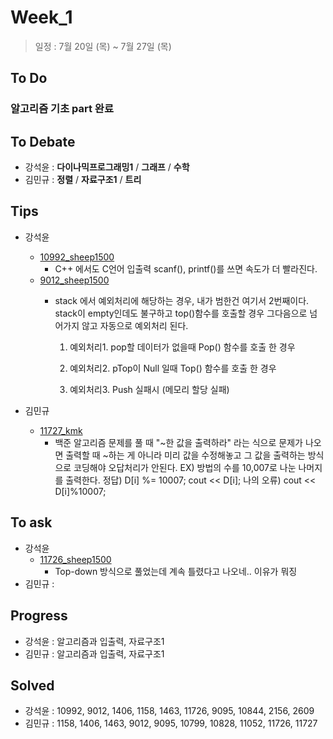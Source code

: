 # Week_1
>일정 : 7월 20일 (목) ~ 7월 27일 (목)

## To Do
### 알고리즘 기초 part 완료

## To Debate
* 강석윤 : __다이나믹프로그래밍1__ / __그래프__ / __수학__
* 김민규 : __정렬__ / __자료구조1__ / __트리__

## Tips

* 강석윤
	* [10992_sheep1500](https://github.com/1500sheep/DataStructure-Study/blob/master/week_1/10992_sheep1500.cpp)
		* C++ 에서도 C언어 입출력 scanf(), printf()를 쓰면 속도가 더 빨라진다.
	* [9012_sheep1500](https://github.com/1500sheep/DataStructure-Study/blob/master/week_1/9012_sheep1500.cpp)
		* stack 에서 예외처리에 해당하는 경우, 내가 범한건 여기서 2번째이다. stack이 empty인데도 불구하고 top()함수를 호출할 경우 그다음으로 넘어가지 않고 자동으로 예외처리 된다.

			1. 예외처리1. pop할 데이터가 없을때 Pop() 함수를 호출 한 경우

			2. 예외처리2. pTop이 Null 일때 Top() 함수를 호출 한 경우

			3. 예외처리3. Push 실패시 (메모리 할당 실패)

* 김민규  
	* [11727_kmk](https://github.com/1500sheep/DataStructure-Study/blob/master/week_1/11727_kmk.cpp)
		*  백준 알고리즘 문제를 풀 때 "~한 값을 출력하라" 라는 식으로 문제가 나오면 출력할 때 ~하는 게 아니라 미리 값을 수정해놓고 그 값을 출력하는 방식으로 코딩해야 오답처리가 안된다.
		EX) 방법의 수를 10,007로 나눈 나머지를 출력한다.
        정답) D[i] %= 10007; cout << D[i];
        나의 오류) cout << D[i]%10007;

## To ask
* 강석윤
	* [11726_sheep1500](https://github.com/1500sheep/DataStructure-Study/blob/master/week_1/11726_sheep1500.cpp)
		* Top-down 방식으로 풀었는데 계속 틀렸다고 나오네.. 이유가 뭐징
* 김민규 :
## Progress

* 강석윤 : 알고리즘과 입출력, 자료구조1
* 김민규 : 알고리즘과 입출력, 자료구조1

## Solved

* 강석윤 : 10992, 9012, 1406, 1158, 1463, 11726, 9095, 10844, 2156, 2609
* 김민규 : 1158, 1406, 1463, 9012, 9095, 10799, 10828, 11052, 	11726, 11727

